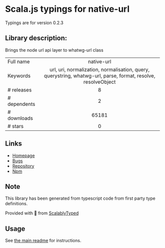 
# Scala.js typings for native-url

Typings are for version 0.2.3

## Library description:
Brings the node url api layer to whatwg-url class

|                    |                 |
| ------------------ | :-------------: |
| Full name          | native-url |
| Keywords           | url, uri, normalization, normalisation, query, querystring, whatwg-url, parse, format, resolve, resolveObject |
| # releases         | 8 |
| # dependents       | 2 |
| # downloads        | 65181 |
| # stars            | 0 |

## Links
- [Homepage](https://github.com/GoogleChromeLabs/native-url#readme)
- [Bugs](https://github.com/GoogleChromeLabs/native-url/issues)
- [Repository](https://github.com/GoogleChromeLabs/native-url)
- [Npm](https://www.npmjs.com/package/native-url)
    


## Note
This library has been generated from typescript code from first party type definitions.

Provided with :purple_heart: from [ScalablyTyped](https://github.com/oyvindberg/ScalablyTyped)

## Usage
See [the main readme](../../readme.md) for instructions.


